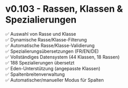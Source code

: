 # v0.103 - Rassen, Klassen & Spezialierungen

✅ Auswahl von Rasse und Klasse  
✅ Dynamische Rasse/Klasse-Filterung  
✅ Automatische Rasse/Klasse-Validierung  
✅ Spezialierungsübersetzungen (FR/EN/DE)  
✅ Vollständiges Datensystem (44 Klassen, 18 Rassen)  
✅ 188 Spezialierungen übersetzt  
✅ Eden-Unterstützung (angepasste Klassen)  
✅ Spaltenbreitenverwaltung  
✅ Automatischer/manueller Modus für Spalten  
